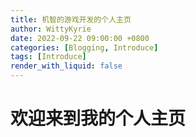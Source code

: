 ```yaml
---
title: 机智的游戏开发的个人主页
author: WittyKyrie
date: 2022-09-22 09:00:00 +0800
categories: [Blogging, Introduce]
tags: [Introduce]
render_with_liquid: false
---
```


# 欢迎来到我的个人主页